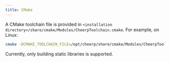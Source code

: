 ```yaml
---
title: CMake
---
```


A CMake toolchain file is provided in `<installation directory>/share/cmake/Modules/CheerpToolchain.cmake`. For example, on Linux:

```bash
cmake -DCMAKE_TOOLCHAIN_FILE=/opt/cheerp/share/cmake/Modules/CheerpToolchain.cmake <regular arguments>
```

Currently, only building static libraries is supported.
